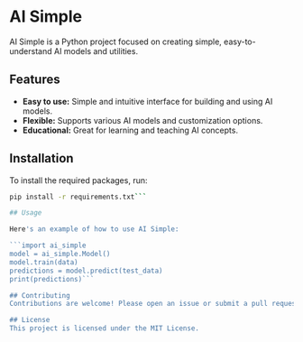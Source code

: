 # AI Simple

AI Simple is a Python project focused on creating simple, easy-to-understand AI models and utilities.

## Features

- **Easy to use:** Simple and intuitive interface for building and using AI models.
- **Flexible:** Supports various AI models and customization options.
- **Educational:** Great for learning and teaching AI concepts.

## Installation

To install the required packages, run:

```bash
pip install -r requirements.txt```

## Usage

Here's an example of how to use AI Simple:

```import ai_simple
model = ai_simple.Model()
model.train(data)
predictions = model.predict(test_data)
print(predictions)```

## Contributing
Contributions are welcome! Please open an issue or submit a pull request.

## License
This project is licensed under the MIT License.
